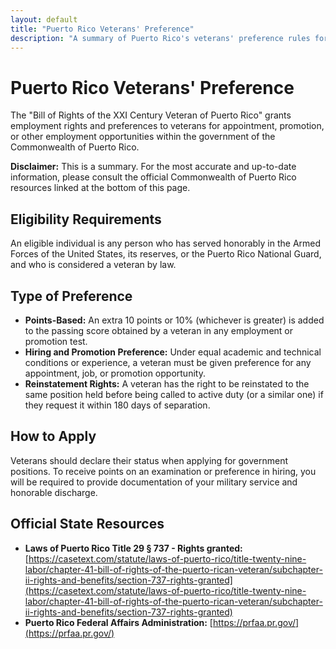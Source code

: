 ```yaml
---
layout: default
title: "Puerto Rico Veterans' Preference"
description: "A summary of Puerto Rico's veterans' preference rules for public employment."
---
```


# Puerto Rico Veterans' Preference

The "Bill of Rights of the XXI Century Veteran of Puerto Rico" grants employment rights and preferences to veterans for appointment, promotion, or other employment opportunities within the government of the Commonwealth of Puerto Rico.

**Disclaimer:** This is a summary. For the most accurate and up-to-date information, please consult the official Commonwealth of Puerto Rico resources linked at the bottom of this page.

## Eligibility Requirements

An eligible individual is any person who has served honorably in the Armed Forces of the United States, its reserves, or the Puerto Rico National Guard, and who is considered a veteran by law.

## Type of Preference

*   **Points-Based:** An extra 10 points or 10% (whichever is greater) is added to the passing score obtained by a veteran in any employment or promotion test.
*   **Hiring and Promotion Preference:** Under equal academic and technical conditions or experience, a veteran must be given preference for any appointment, job, or promotion opportunity.
*   **Reinstatement Rights:** A veteran has the right to be reinstated to the same position held before being called to active duty (or a similar one) if they request it within 180 days of separation.

## How to Apply

Veterans should declare their status when applying for government positions. To receive points on an examination or preference in hiring, you will be required to provide documentation of your military service and honorable discharge.

## Official State Resources

*   **Laws of Puerto Rico Title 29 § 737 - Rights granted:** [https://casetext.com/statute/laws-of-puerto-rico/title-twenty-nine-labor/chapter-41-bill-of-rights-of-the-puerto-rican-veteran/subchapter-ii-rights-and-benefits/section-737-rights-granted](https://casetext.com/statute/laws-of-puerto-rico/title-twenty-nine-labor/chapter-41-bill-of-rights-of-the-puerto-rican-veteran/subchapter-ii-rights-and-benefits/section-737-rights-granted)
*   **Puerto Rico Federal Affairs Administration:** [https://prfaa.pr.gov/](https://prfaa.pr.gov/)
